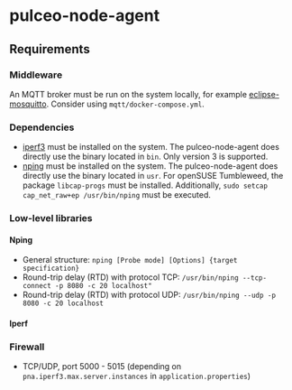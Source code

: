 # pulceo-node-agent

## Requirements

### Middleware

An MQTT broker must be run on the system locally, for example [eclipse-mosquitto](https://mosquitto.org/). Consider using `mqtt/docker-compose.yml`.

### Dependencies

* [iperf3](https://iperf.fr/iperf-download.php) must be installed on the system. The pulceo-node-agent does directly use the binary located in `bin`. Only version 3 is supported.
* [nping](https://nmap.org/nping/) must be installed on the system. The pulceo-node-agent does directly use the binary located in `usr`. For openSUSE Tumbleweed, the package `libcap-progs` must be installed. Additionally, `sudo setcap cap_net_raw+ep /usr/bin/nping` must be executed.

### Low-level libraries

#### Nping

* General structure: `nping [Probe mode] [Options] {target specification}`
* Round-trip delay (RTD) with protocol TCP: `/usr/bin/nping --tcp-connect -p 8080 -c 20 localhost"`
* Round-trip delay (RTD) with protocol UDP: `/usr/bin/nping --udp -p 8080 -c 20 localhost`

#### Iperf

### Firewall

* TCP/UDP, port 5000 - 5015 (depending on `pna.iperf3.max.server.instances` in `application.properties`)